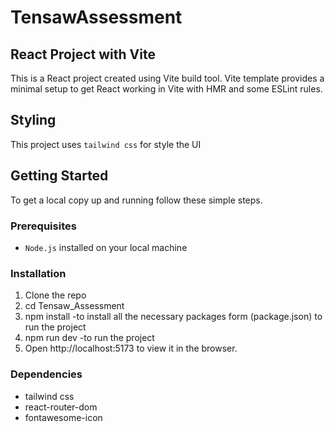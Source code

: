 # TensawAssessment 

## React Project with Vite

This is a React project created using Vite build tool.
Vite template provides a minimal setup to get React working in Vite with HMR and some ESLint rules.

## Styling
This project uses `tailwind css` for style the UI
 
## Getting Started

To get a local copy up and running follow these simple steps.

### Prerequisites

- `Node.js` installed on your local machine

### Installation

1. Clone the repo
2. cd Tensaw_Assessment
3. npm install -to install all the necessary packages form (package.json) to run the project
4. npm run dev -to run the project
5. Open http://localhost:5173 to view it in the browser.

### Dependencies

* tailwind css
* react-router-dom
* fontawesome-icon




